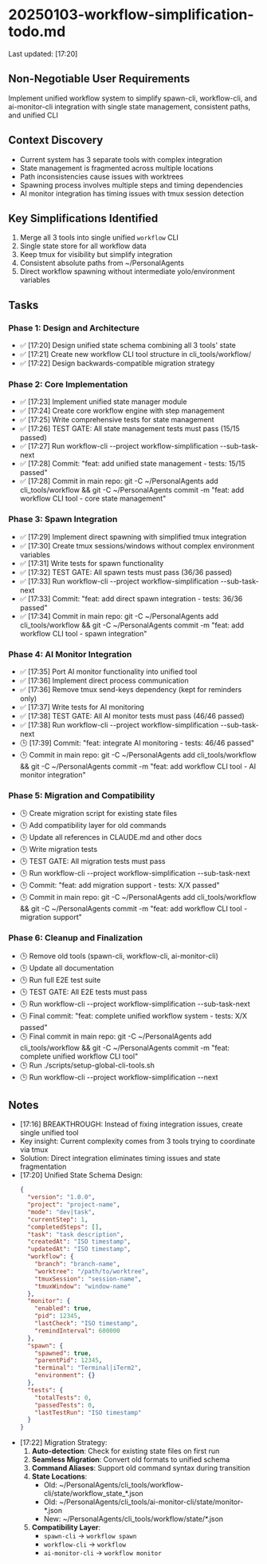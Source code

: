 # 20250103-workflow-simplification-todo.md
Last updated: [17:20]

## Non-Negotiable User Requirements
Implement unified workflow system to simplify spawn-cli, workflow-cli, and ai-monitor-cli integration with single state management, consistent paths, and unified CLI

## Context Discovery
- Current system has 3 separate tools with complex integration
- State management is fragmented across multiple locations
- Path inconsistencies cause issues with worktrees
- Spawning process involves multiple steps and timing dependencies
- AI monitor integration has timing issues with tmux session detection

## Key Simplifications Identified
1. Merge all 3 tools into single unified `workflow` CLI
2. Single state store for all workflow data
3. Keep tmux for visibility but simplify integration
4. Consistent absolute paths from ~/PersonalAgents
5. Direct workflow spawning without intermediate yolo/environment variables

## Tasks

### Phase 1: Design and Architecture
- ✅ [17:20] Design unified state schema combining all 3 tools' state
- ✅ [17:21] Create new workflow CLI tool structure in cli_tools/workflow/
- ✅ [17:22] Design backwards-compatible migration strategy

### Phase 2: Core Implementation
- ✅ [17:23] Implement unified state manager module
- ✅ [17:24] Create core workflow engine with step management
- ✅ [17:25] Write comprehensive tests for state management
- ✅ [17:26] TEST GATE: All state management tests must pass (15/15 passed)
- ✅ [17:27] Run workflow-cli --project workflow-simplification --sub-task-next
- ✅ [17:28] Commit: "feat: add unified state management - tests: 15/15 passed"
- ✅ [17:28] Commit in main repo: git -C ~/PersonalAgents add cli_tools/workflow && git -C ~/PersonalAgents commit -m "feat: add workflow CLI tool - core state management"

### Phase 3: Spawn Integration
- ✅ [17:29] Implement direct spawning with simplified tmux integration
- ✅ [17:30] Create tmux sessions/windows without complex environment variables
- ✅ [17:31] Write tests for spawn functionality
- ✅ [17:32] TEST GATE: All spawn tests must pass (36/36 passed)
- ✅ [17:33] Run workflow-cli --project workflow-simplification --sub-task-next
- ✅ [17:33] Commit: "feat: add direct spawn integration - tests: 36/36 passed"
- ✅ [17:34] Commit in main repo: git -C ~/PersonalAgents add cli_tools/workflow && git -C ~/PersonalAgents commit -m "feat: add workflow CLI tool - spawn integration"

### Phase 4: AI Monitor Integration
- ✅ [17:35] Port AI monitor functionality into unified tool
- ✅ [17:36] Implement direct process communication
- ✅ [17:36] Remove tmux send-keys dependency (kept for reminders only)
- ✅ [17:37] Write tests for AI monitoring
- ✅ [17:38] TEST GATE: All AI monitor tests must pass (46/46 passed)
- ✅ [17:38] Run workflow-cli --project workflow-simplification --sub-task-next
- 🕒 [17:39] Commit: "feat: integrate AI monitoring - tests: 46/46 passed"
- 🕒 Commit in main repo: git -C ~/PersonalAgents add cli_tools/workflow && git -C ~/PersonalAgents commit -m "feat: add workflow CLI tool - AI monitor integration"

### Phase 5: Migration and Compatibility
- 🕒 Create migration script for existing state files
- 🕒 Add compatibility layer for old commands
- 🕒 Update all references in CLAUDE.md and other docs
- 🕒 Write migration tests
- 🕒 TEST GATE: All migration tests must pass
- 🕒 Run workflow-cli --project workflow-simplification --sub-task-next
- 🕒 Commit: "feat: add migration support - tests: X/X passed"
- 🕒 Commit in main repo: git -C ~/PersonalAgents add cli_tools/workflow && git -C ~/PersonalAgents commit -m "feat: add workflow CLI tool - migration support"

### Phase 6: Cleanup and Finalization
- 🕒 Remove old tools (spawn-cli, workflow-cli, ai-monitor-cli)
- 🕒 Update all documentation
- 🕒 Run full E2E test suite
- 🕒 TEST GATE: All E2E tests must pass
- 🕒 Run workflow-cli --project workflow-simplification --sub-task-next
- 🕒 Final commit: "feat: complete unified workflow system - tests: X/X passed"
- 🕒 Final commit in main repo: git -C ~/PersonalAgents add cli_tools/workflow && git -C ~/PersonalAgents commit -m "feat: complete unified workflow CLI tool"
- 🕒 Run ./scripts/setup-global-cli-tools.sh
- 🕒 Run workflow-cli --project workflow-simplification --next

## Notes
- [17:16] BREAKTHROUGH: Instead of fixing integration issues, create single unified tool
- Key insight: Current complexity comes from 3 tools trying to coordinate via tmux
- Solution: Direct integration eliminates timing issues and state fragmentation
- [17:20] Unified State Schema Design:
  ```json
  {
    "version": "1.0.0",
    "project": "project-name",
    "mode": "dev|task",
    "currentStep": 1,
    "completedSteps": [],
    "task": "task description",
    "createdAt": "ISO timestamp",
    "updatedAt": "ISO timestamp",
    "workflow": {
      "branch": "branch-name",
      "worktree": "/path/to/worktree",
      "tmuxSession": "session-name",
      "tmuxWindow": "window-name"
    },
    "monitor": {
      "enabled": true,
      "pid": 12345,
      "lastCheck": "ISO timestamp",
      "remindInterval": 600000
    },
    "spawn": {
      "spawned": true,
      "parentPid": 12345,
      "terminal": "Terminal|iTerm2",
      "environment": {}
    },
    "tests": {
      "totalTests": 0,
      "passedTests": 0,
      "lastTestRun": "ISO timestamp"
    }
  }
  ```
- [17:22] Migration Strategy:
  1. **Auto-detection**: Check for existing state files on first run
  2. **Seamless Migration**: Convert old formats to unified schema
  3. **Command Aliases**: Support old command syntax during transition
  4. **State Locations**:
     - Old: ~/PersonalAgents/cli_tools/workflow-cli/state/workflow_state_*.json
     - Old: ~/PersonalAgents/cli_tools/ai-monitor-cli/state/monitor-*.json
     - New: ~/PersonalAgents/cli_tools/workflow/state/*.json
  5. **Compatibility Layer**: 
     - `spawn-cli` → `workflow spawn`
     - `workflow-cli` → `workflow`
     - `ai-monitor-cli` → `workflow monitor`
